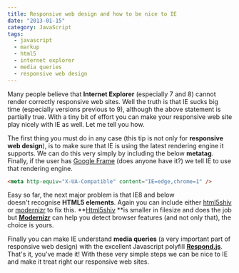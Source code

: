 ```yaml
---
title: Responsive web design and how to be nice to IE
date: "2013-01-15"
category: JavaScript
tags:
  - javascript
  - markup
  - html5
  - internet explorer
  - media queries
  - responsive web design
---
```


Many people believe that **Internet Explorer** (especially 7 and 8) cannot render correctly responsive web sites. Well the truth is that IE sucks big time (especially versions previous to 9), although the above statement is partially true. With a tiny bit of effort you can make your responsive web site play nicely with IE as well. Let me tell you how.

The first thing you must do in any case (this tip is not only for **responsive web design**), is to make sure that IE is using the latest rendering engine it supports. We can do this very simply by including the below **metatag**. Finally, if the user has [Google Frame](https://www.chromium.org/developers/how-tos/chrome-frame-getting-started "Google Chrome frame") (does anyone have it?) we tell IE to use that rendering engine.

```html
<meta http-equiv="X-UA-Compatible" content="IE=edge,chrome=1" />
```

Easy so far, the next major problem is that IE8 and below doesn't recognise **HTML5 elements**. Again you can include either [html5shiv](http://code.google.com/p/html5shiv/ "html5shiv") or [modernizr](http://modernizr.com/ "modernizr") to fix this. **[Html5shiv](http://code.google.com/p/html5shiv/ "html5shiv") **is smaller in filesize and does the job but **[Modernizr](http://modernizr.com/ "modernizr")** can help you detect browser features (and not only that), the choice is yours.

Finally you can make IE understand **media queries** (a very important part of responsive web design) with the excellent Javascript polyfill **[Respond.js](https://github.com/scottjehl/Respond "Respond.js")**. That's it, you've made it! With these very simple steps we can be nice to IE and make it treat right our responsive web sites.
